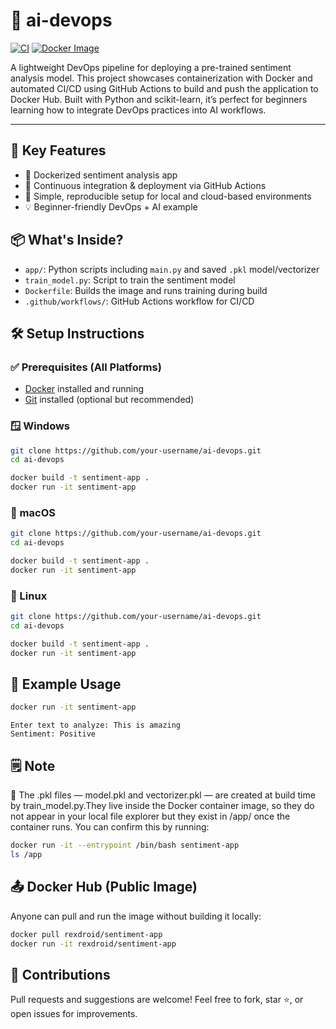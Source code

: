 # 🧠 ai-devops

[![CI](https://github.com/REX-droid-ui/ai-devops/actions/workflows/docker-image.yml/badge.svg)](https://github.com/REX-droid-ui/ai-devops/actions)
[![Docker Image](https://img.shields.io/docker/pulls/rexdroid/sentiment-app.svg?style=flat&logo=docker)](https://hub.docker.com/r/rexdroid/sentiment-app)

A lightweight DevOps pipeline for deploying a pre-trained sentiment analysis model. This project showcases containerization with Docker and automated CI/CD using GitHub Actions to build and push the application to Docker Hub. Built with Python and scikit-learn, it’s perfect for beginners learning how to integrate DevOps practices into AI workflows.

---

## 🚀 Key Features

- 🐳 Dockerized sentiment analysis app  
- 🔁 Continuous integration & deployment via GitHub Actions  
- 🔧 Simple, reproducible setup for local and cloud-based environments  
- 💡 Beginner-friendly DevOps + AI example  

## 📦 What's Inside?

- `app/`: Python scripts including `main.py` and saved `.pkl` model/vectorizer  
- `train_model.py`: Script to train the sentiment model  
- `Dockerfile`: Builds the image and runs training during build  
- `.github/workflows/`: GitHub Actions workflow for CI/CD  

## 🛠 Setup Instructions

### ✅ Prerequisites (All Platforms)

- [Docker](https://www.docker.com/products/docker-desktop/) installed and running  
- [Git](https://git-scm.com/downloads) installed (optional but recommended)  

### 🪟 Windows

```bash
git clone https://github.com/your-username/ai-devops.git
cd ai-devops

docker build -t sentiment-app .
docker run -it sentiment-app
```

### 🍎 macOS

```bash
git clone https://github.com/your-username/ai-devops.git
cd ai-devops

docker build -t sentiment-app .
docker run -it sentiment-app
```

### 🐧 Linux

```bash
git clone https://github.com/your-username/ai-devops.git
cd ai-devops

docker build -t sentiment-app .
docker run -it sentiment-app
```

## 🧪 Example Usage

```bash
docker run -it sentiment-app
```

```vbnet
Enter text to analyze: This is amazing
Sentiment: Positive
```

## 🗒️ Note
📌 The .pkl files — model.pkl and vectorizer.pkl — are created at build time by train_model.py.They live inside the Docker container image, so they do not appear in your local file explorer but they exist in /app/ once the container runs. You can confirm this by running:

```bash
docker run -it --entrypoint /bin/bash sentiment-app
ls /app
```

## 📤 Docker Hub (Public Image)
Anyone can pull and run the image without building it locally:

```bash
docker pull rexdroid/sentiment-app
docker run -it rexdroid/sentiment-app
```

## 🙌 Contributions
Pull requests and suggestions are welcome!
Feel free to fork, star ⭐, or open issues for improvements.







